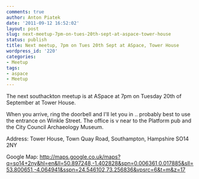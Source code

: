 ```yaml
---
comments: true
author: Anton Piatek
date: '2011-09-12 16:52:02'
layout: post
slug: next-meetup-7pm-on-tues-20th-sept-at-aspace-tower-house
status: publish
title: Next meetup, 7pm on Tues 20th Sept at ASpace, Tower House
wordpress_id: '220'
categories:
- Meetup
tags:
- aspace
- Meetup
---
```


The next southackton meetup is at ASpace at 7pm on Tuesday 20th of
September at Tower House.

When you arrive, ring the doorbell and I'll let you in .. probably best
to use the entrance on Winkle Street. The office is v near to the
Platform pub and the City Council Archaeology Museum.

Address: Tower House, Town Quay Road, Southampton, Hampshire SO14 2NY

Google Map:
<http://maps.google.co.uk/maps?q=so14+2ny&hl=en&ll=50.897248,-1.402828&spn=0.006361,0.017885&sll=53.800651,-4.064941&sspn=24.546102,73.256836&vpsrc=6&t=m&z=17>
